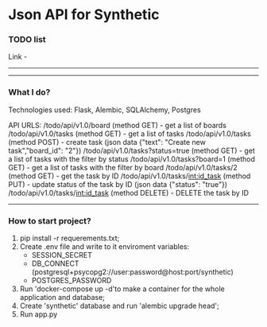 # Json API for Synthetic
### TODO list
Link - 
___

___
### What I do?
Technologies used: Flask, Alembic, SQLAlchemy, Postgres

API URLS:
	/todo/api/v1.0/board (method GET) - get a list of boards
	/todo/api/v1.0/tasks (method GET) - get a list of tasks
	/todo/api/v1.0/tasks (method POST) - create task (json data {"text": "Create new task","board_id": "2"})
	/todo/api/v1.0/tasks?status=true (method GET) - get a list of tasks with the filter by status
	/todo/api/v1.0/tasks?board=1 (method GET) - get a list of tasks with the filter by board
	/todo/api/v1.0/tasks/2 (method GET) - get the task by ID
	/todo/api/v1.0/tasks/<int:id_task> (method PUT) - update status of the task by ID (json data {"status": "true"})
	/todo/api/v1.0/tasks/<int:id_task> (method DELETE) - DELETE the task by ID 
	

___
### How to start project?
1. pip install -r requerements.txt;
2. Create .env file and write to it enviroment variables:
	- SESSION_SECRET
	- DB_CONNECT (postgresql+psycopg2://user:password@host:port/synthetic)
	- POSTGRES_PASSWORD	
3. Run 'docker-compose up -d'to make a container for the whole application and database;
4. Create 'synthetic' database and run 'alembic upgrade head';
5. Run app.py
